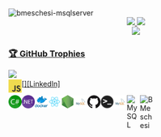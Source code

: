 <img align="center" alt="bmeschesi-msqlserver"  src="https://komarev.com/ghpvc/?username=bmeschesi&style=flat-square">

<div align="center">
  <a href="https://github.com/bmeschesi">
  <img height="180em" src="https://github-readme-stats.vercel.app/api?username=bmeschesi&show_icons=true&theme=dark&include_all_commits=true&count_private=true&cache_seconds=1800"/>
  <img height="180em" src="https://github-readme-stats.vercel.app/api/top-langs/?username=bmeschesi&layout=compact&langs_count=7&theme=dark&cache_seconds=1800"/>
</div>
  
<div align="center">
  <img src="https://github-readme-streak-stats.herokuapp.com/?user=bmeschesi&theme=dark">
</div>

<h3>🏆 GitHub Trophies</h3>
<img src="https://github-profile-trophy.vercel.app/?username=bmeschesi&theme=nord&column=7" >
  
<br/>
[<img align="left" alt="Javascript" width="26px" src="https://raw.githubusercontent.com/github/explore/80688e429a7d4ef2fca1e82350fe8e3517d3494d/topics/javascript/javascript.png" />][LinkedIn]
  
[<img align="left" alt="Csharp" width="26px" src="https://raw.githubusercontent.com/github/explore/80688e429a7d4ef2fca1e82350fe8e3517d3494d/topics/csharp/csharp.png" />][LinkedIn]
  
[<img align="left" alt="Dotnet" width="26px" src="https://raw.githubusercontent.com/github/explore/80688e429a7d4ef2fca1e82350fe8e3517d3494d/topics/dotnet/dotnet.png" />][LinkedIn]
  
[<img align="left" alt="Docker" width="26px" src="https://raw.githubusercontent.com/github/explore/80688e429a7d4ef2fca1e82350fe8e3517d3494d/topics/docker/docker.png" />][LinkedIn]
  
[<img align="left" alt="React" width="26px" src="https://raw.githubusercontent.com/github/explore/80688e429a7d4ef2fca1e82350fe8e3517d3494d/topics/react/react.png" />][LinkedIn]
  
[<img align="left" alt="Node.js" width="26px" src="https://raw.githubusercontent.com/github/explore/80688e429a7d4ef2fca1e82350fe8e3517d3494d/topics/nodejs/nodejs.png" />][LinkedIn]
  
[<img align="left" alt="MySQL" width="26px" src="https://raw.githubusercontent.com/github/explore/80688e429a7d4ef2fca1e82350fe8e3517d3494d/topics/mysql/mysql.png" />][LinkedIn]
  
[<img align="left" alt="GitHub" width="26px" src="https://raw.githubusercontent.com/github/explore/78df643247d429f6cc873026c0622819ad797942/topics/github/github.png" />][LinkedIn]
  
[<img align="left" alt="Terminal" width="26px" src="https://raw.githubusercontent.com/github/explore/80688e429a7d4ef2fca1e82350fe8e3517d3494d/topics/terminal/terminal.png" />][LinkedIn]
  
[<img align="left" alt="MySQL" width="26px" src="https://raw.githubusercontent.com/github/explore/80688e429a7d4ef2fca1e82350fe8e3517d3494d/topics/mysql/mysql.png" />][LinkedIn]
  
[<img align="left" alt="MySQL" width="26px" src="https://user-images.githubusercontent.com/72936169/184387533-8a481b04-6c18-4aba-af1d-297318f4030a.jpg" />][LinkedIn]

[<img align="left" alt="BMeschesi" width="26px" src="https://cdn.jsdelivr.net/npm/simple-icons@3.13.0/icons/linkedin.svg" />][LinkedIn]

<br />
<br />


[twitter]: https://twitter.com/BMeschesi
[linkedin]: https://www.linkedin.com/in/bmeschesi-eng/

